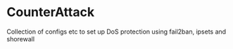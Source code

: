 # CounterAttack
Collection of configs etc to set up DoS protection using fail2ban, ipsets and shorewall
